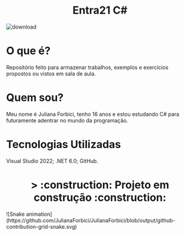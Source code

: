 # <h1 align="center"> Entra21 C# </h1>
![download](https://user-images.githubusercontent.com/105084941/171916068-6188e5ee-ed7b-42df-a175-08d40111bb08.png)
# O que é?
Repositório feito para armazenar trabalhos, exemplos e exercícios propostos ou vistos em sala de aula.
# Quem sou?
Meu nome é Juliana Forbici, tenho 16 anos e estou estudando C# para futuramente adentrar no mundo da programação.
# Tecnologias Utilizadas
Visual Studio 2022;
.NET 6.0;
GitHub.
<h1 align="center"> > :construction: Projeto em construção :construction: </h1>
![Snake animation](https://github.com/JulianaForbici/JulianaForbici/blob/output/github-contribution-grid-snake.svg)
